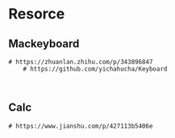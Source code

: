 



# Resorce



## Mackeyboard



```
# https://zhuanlan.zhihu.com/p/343896847
	# https://github.com/yichahucha/Keyboard
	
	
```



## Calc



```
# https://www.jianshu.com/p/427113b5406e


```





